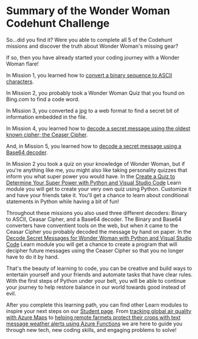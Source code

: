 # Summary of the Wonder Woman Codehunt Challenge

So...did you find it? Were you able to complete all 5 of the Codehunt missions and discover the truth about Wonder Woman's missing gear?

If so, then you have already started your coding journey with a Wonder Woman flare!

In Mission 1, you learned how to [convert a binary sequence to ASCII characters](https://www.bing.com/search?q=binary+to+text+converter&qs=SC&pq=binary+to+text+coner&sc=8-20&cvid=4F01F15EE0D540698C86EF6B95AFD7C7&FORM=QBLH&sp=1). 

In Mission 2, you probably took a Wonder Woman Quiz that you found on Bing.com to find a code word.

In Mission 3, you converted a jpg to a web format to find a secret bit of information embedded in the file.

In Mission 4, you learned how to [decode a secret message using the oldest known cipher; the Ceaser Cipher](https://learninglab.si.edu/collections/decode-a-secret-message/y4f5099n4wjraemz#r/857650).

And, in Mission 5, you learned how to [decode a secret message using a Base64 decoder](https://www.bing.com/search?q=base64+decoder&form=QBLH&sp=-1&ghc=1&pq=base64+decode&sc=8-13&qs=n&sk=&cvid=05DE789842EB40C5B979BB6CF29F31E6). 

In Mission 2 you took a quiz on your knowledge of Wonder Woman, but if you're anything like me, you might also like taking personality quizzes that inform you what super power you would have. In the [Create a Quiz to Determine Your Super Power with Python and Visual Studio Code]() Learn module you will get to create your very own quiz using Python. Customize it and have your friends take it. You'll get a chance to learn about conditional statements in Python while having a bit of fun!

Throughout these missions you also used three different decoders: Binary to ASCII, Ceasar Cipher, and a Base64 decoder. The Binary and Base64 converters have conventient tools on the web, but when it came to the Ceasar Cipher you probably decoded the message by hand on paper. In the [Decode Secret Messages for Wonder Woman with Python and Visual Studio Code]() Learn module you will get a chance to create a program that will decipher future messages using the Ceaser Cipher so that you no longer have to do it by hand. 

That's the beauty of learning to code, you can be creative and build ways to entertain yourself and your friends and automate tasks that have clear rules. With the first steps of Python under your belt, you will be able to continue your journey to help restore balance in our world towards good instead of evil. 

After you complete this learning path, you can find other Learn modules to inspire your next steps on our [Student page](https://docs.microsoft.com/en-us/learn/roles/student). From [tracking global air quality with Azure Maps](https://docs.microsoft.com/en-us/learn/modules/azure-maps-track-air-pollution/) to [helping remote farmets protect their crops with text message weather alerts using Azure Functions](https://docs.microsoft.com/en-us/learn/modules/send-crop-weather-alerts/) we are here to guide you through new tech, new coding skills, and engaging problems to solve!